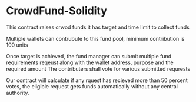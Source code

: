 # CrowdFund-Solidity

This contract raises crwod funds it has target and time limit to collect funds 

Multiple wallets can contrubute to this fund pool, minimum contribution is 100 units 

Once target is achieved, the fund manager can submit multiple fund requirements reqeust along with the wallet address, purpose and the required amount 
The contributers shall vote for various submitted requrests 

Our contract will calculate if any rquest has recieved more than 50 percent votes, the eligible request gets funds automatically without any central authority.

